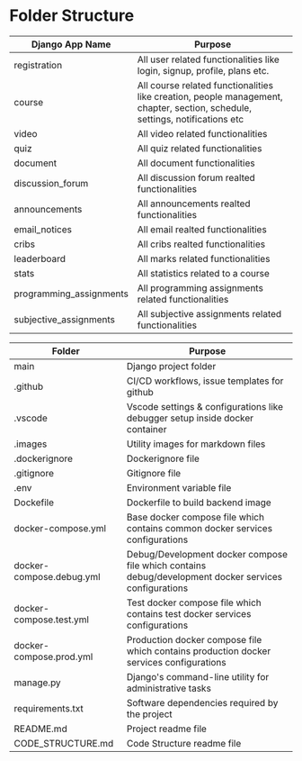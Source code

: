 # Folder Structure

Django App Name | Purpose
------------ | -------------
registration | All user related functionalities like login, signup, profile, plans etc.
course | All course related functionalities like creation, people management, chapter, section, schedule, settings, notifications etc
video | All video related functionalities
quiz |  All quiz related functionalities
document |  All document functionalities
discussion_forum | All discussion forum realted functionalities
announcements | All announcements realted functionalities
email_notices | All email realted functionalities
cribs | All cribs realted functionalities
leaderboard | All marks related functionalities
stats | All statistics related to a course
programming_assignments | All programming assignments related functionalities
subjective_assignments | All subjective assignments related functionalities

Folder | Purpose
------------ | -------------
main | Django project folder
.github | CI/CD workflows, issue templates for github
.vscode | Vscode settings & configurations like debugger setup inside docker container
.images | Utility images  for markdown files
.dockerignore | Dockerignore file
.gitignore  | Gitignore file
.env | Environment variable file
Dockefile | Dockerfile to build backend image
docker-compose.yml | Base docker compose file which contains common docker services configurations
docker-compose.debug.yml | Debug/Development docker compose file which contains debug/development docker services configurations
docker-compose.test.yml | Test docker compose file which contains test docker services configurations
docker-compose.prod.yml | Production docker compose file which contains production docker services configurations
manage.py | Django's command-line utility for administrative tasks
requirements.txt | Software dependencies required by the project
README.md | Project readme file
CODE_STRUCTURE.md | Code Structure readme file